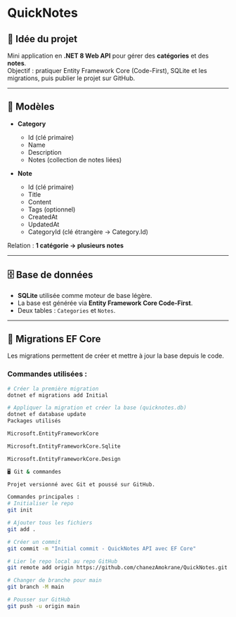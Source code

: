 # QuickNotes

## 📌 Idée du projet
Mini application en **.NET 8 Web API** pour gérer des **catégories** et des **notes**.  
Objectif : pratiquer Entity Framework Core (Code-First), SQLite et les migrations, puis publier le projet sur GitHub.

---

## 📂 Modèles
- **Category**
  - Id (clé primaire)
  - Name
  - Description
  - Notes (collection de notes liées)

- **Note**
  - Id (clé primaire)
  - Title
  - Content
  - Tags (optionnel)
  - CreatedAt
  - UpdatedAt
  - CategoryId (clé étrangère → Category.Id)

Relation : **1 catégorie → plusieurs notes**

---

## 🗄️ Base de données
- **SQLite** utilisée comme moteur de base légère.  
- La base est générée via **Entity Framework Core Code-First**.  
- Deux tables : `Categories` et `Notes`.

---

## 🔄 Migrations EF Core
Les migrations permettent de créer et mettre à jour la base depuis le code.  

### Commandes utilisées :
```bash
# Créer la première migration
dotnet ef migrations add Initial

# Appliquer la migration et créer la base (quicknotes.db)
dotnet ef database update
Packages utilisés

Microsoft.EntityFrameworkCore

Microsoft.EntityFrameworkCore.Sqlite

Microsoft.EntityFrameworkCore.Design

🖥️ Git & commandes

Projet versionné avec Git et poussé sur GitHub.

Commandes principales :
# Initialiser le repo
git init

# Ajouter tous les fichiers
git add .

# Créer un commit
git commit -m "Initial commit - QuickNotes API avec EF Core"

# Lier le repo local au repo GitHub
git remote add origin https://github.com/chanezAmokrane/QuickNotes.git

# Changer de branche pour main
git branch -M main

# Pousser sur GitHub
git push -u origin main
